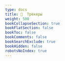 ```yaml
---
type: docs
title: 📁  Трекеры
weight: 500
bookCollapseSection: true
bookFlatSection: false
bookToc: false
bookComments: false
bookSearchExclude: true
bookHidden: false
robotsNoIndex: true
---
```

